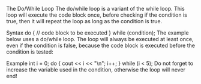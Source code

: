 The Do/While Loop
The do/while loop is a variant of the while loop. This loop will execute the code block once, before checking if the condition is true, then it will repeat the loop as long as the condition is true.

Syntax
do {
  // code block to be executed
}
while (condition);
The example below uses a do/while loop. The loop will always be executed at least once, even if the condition is false, because the code block is executed before the condition is tested:

Example
int i = 0;
do {
  cout << i << "\n";
  i++;
}
while (i < 5);
Do not forget to increase the variable used in the condition, otherwise the loop will never end!